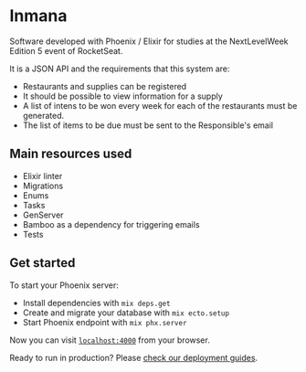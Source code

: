 # Inmana

Software developed with Phoenix / Elixir for studies at the NextLevelWeek Edition 5 event of RocketSeat.

It is a JSON API and the requirements that this system are:

- Restaurants and supplies can be registered
- It should be possible to view information for a supply
- A list of intens to be won every week for each of the restaurants must be generated.
- The list of items to be due must be sent to the Responsible's email

## Main resources used
- Elixir linter
- Migrations
- Enums
- Tasks
- GenServer
- Bamboo as a dependency for triggering emails
- Tests

## Get started

To start your Phoenix server:

  * Install dependencies with `mix deps.get`
  * Create and migrate your database with `mix ecto.setup`
  * Start Phoenix endpoint with `mix phx.server`

Now you can visit [`localhost:4000`](http://localhost:4000) from your browser.

Ready to run in production? Please [check our deployment guides](https://hexdocs.pm/phoenix/deployment.html).

